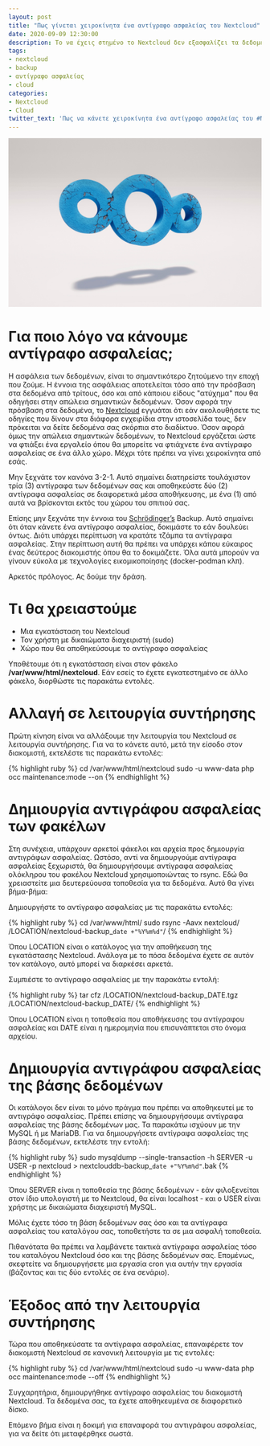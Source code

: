 ```yaml
---
layout: post
title: "Πως γίνεται χειροκίνητα ένα αντίγραφο ασφαλείας του Nextcloud"
date: 2020-09-09 12:30:00
description: Το να έχεις στημένο το Nextcloud δεν εξασφαλίζει τα δεδομένα σου. Αποθήκευσέ τα σε ένα μέρος ακόμα για σιγουριά.
tags:
- nextcloud
- backup
- αντίγραφο ασφαλείας
- cloud
categories:
- Nextcloud
- Cloud
twitter_text: 'Πως να κάνετε χειροκίνητα ένα αντίγραφο ασφαλείας του #Nextcloud'
---
```


![Nextcloud Logo 3D](/post_images/nextcloud/Nextcloud_3D.jpg "Awesome Nextcloud")

# Για ποιο λόγο να κάνουμε αντίγραφο ασφαλείας;

Η ασφάλεια των δεδομένων, είναι το σημαντικότερο ζητούμενο την εποχή που ζούμε. Η έννοια της ασφάλειας αποτελείται τόσο από την πρόσβαση στα δεδομένα από τρίτους, όσο και από κάποιου είδους "ατύχημα" που θα οδηγήσει στην απώλεια σημαντικών δεδομένων. Όσον αφορά την πρόσβαση στα δεδομένα, το [Nextcloud](https://eiosifidis.blogspot.com/search/label/nextcloud) εγγυάται ότι εάν ακολουθήσετε τις οδηγίες που δίνουν στα διάφορα εγχειρίδια στην ιστοσελίδα τους, δεν πρόκειται να δείτε δεδομένα σας σκόρπια στο διαδίκτυο. Όσον αφορά όμως την απώλεια σημαντικών δεδομένων, το Nextcloud εργάζεται ώστε να φτιάξει ένα εργαλείο όπου θα μπορείτε να φτιάχνετε ένα αντίγραφο ασφαλείας σε ένα άλλο χώρο. Μέχρι τότε πρέπει να γίνει χειροκίνητα από εσάς.

Μην ξεχνάτε τον κανόνα 3-2-1. Αυτό σημαίνει διατηρείστε τουλάχιστον τρία (3) αντίγραφα των δεδομένων σας και αποθηκεύστε δύο (2) αντίγραφα ασφαλείας σε διαφορετικά μέσα αποθήκευσης, με ένα (1) από αυτά να βρίσκονται εκτός του χώρου του σπιτιού σας.<br />

Επίσης μην ξεχνάτε την έννοια του [Schrödinger’s](https://el.wikipedia.org/wiki/%CE%88%CF%81%CE%B2%CE%B9%CE%BD_%CE%A3%CF%81%CE%AD%CE%BD%CF%84%CE%B9%CE%BD%CE%B3%CE%BA%CE%B5%CF%81) Backup. Αυτό σημαίνει ότι όταν κάνετε ένα αντίγραφο ασφαλείας, δοκιμάστε το εάν δουλεύει όντως. Διότι υπάρχει περίπτωση να κρατάτε τζάμπα τα αντίγραφα ασφαλείας. Στην περίπτωση αυτή θα πρέπει να υπάρχει κάπου εύκαιρος ένας δεύτερος διακομιστής όπου θα το δοκιμάζετε. Όλα αυτά μπορούν να γίνουν εύκολα με τεχνολογίες εικομικοποίησης (docker-podman κλπ).

Αρκετός πρόλογος. Ας δούμε την δράση.

# Τι θα χρειαστούμε

* Μια εγκατάσταση του Nextcloud
* Τον χρήστη με δικαιώματα διαχειριστή (sudo)
* Χώρο που θα αποθηκεύσουμε το αντίγραφο ασφαλείας

Υποθέτουμε ότι η εγκατάσταση είναι στον φάκελο **/var/www/html/nextcloud**. Εάν εσείς το έχετε εγκατεστημένο σε άλλο φάκελο, διορθώστε τις παρακάτω εντολές.

# Αλλαγή σε λειτουργία συντήρησης

Πρώτη κίνηση είναι να αλλάξουμε την λειτουργία του Nextcloud σε λειτουργία συντήρησης. Για να το κάνετε αυτό, μετά την είσοδο στον διακομιστή, εκτελέστε τις παρακάτω εντολές:

{% highlight ruby %}
  cd /var/www/html/nextcloud
  sudo -u www-data php occ maintenance:mode --on
{% endhighlight %}

# Δημιουργία αντιγράφου ασφαλείας των φακέλων

Στη συνέχεια, υπάρχουν αρκετοί φάκελοι και αρχεία προς δημιουργία αντιγράφων ασφαλείας. Ωστόσο, αντί να δημιουργούμε αντίγραφα ασφαλείας ξεχωριστά, θα δημιουργήσουμε αντίγραφα ασφαλείας ολόκληρου του φακέλου Nextcloud χρησιμοποιώντας το rsync. Εδώ θα χρειαστείτε μια δευτερεύουσα τοποθεσία για τα δεδομένα. Αυτό θα γίνει βήμα-βήμα:

Δημιουργήστε το αντίγραφο ασφαλείας με τις παρακάτω εντολές:

{% highlight ruby %}
cd /var/www/html/
sudo rsync -Aavx nextcloud/ /LOCATION/nextcloud-backup_`date +"%Y%m%d"`/
{% endhighlight %}

Όπου LOCATION είναι ο κατάλογος για την αποθήκευση της εγκατάστασης Nextcloud. Ανάλογα με το πόσα δεδομένα έχετε σε αυτόν τον κατάλογο, αυτό μπορεί να διαρκέσει αρκετά.

Συμπιέστε το αντίγραφο ασφαλείας με την παρακάτω εντολή:

{% highlight ruby %}
tar cfz /LOCATION/nextcloud-backup_DATE.tgz /LOCATION/nextcloud-backup_DATE/
{% endhighlight %}

Όπου LOCATION είναι η τοποθεσία που αποθήκευσης του αντίγραφου ασφαλείας και DATE είναι η ημερομηνία που επισυνάπτεται στο όνομα αρχείου.

# Δημιουργία αντιγράφου ασφαλείας της βάσης δεδομένων

Οι κατάλογοι δεν είναι το μόνο πράγμα που πρέπει να αποθηκευτεί με το αντιγράφο ασφαλείας. Πρέπει επίσης να δημιουργήσουμε αντίγραφα ασφαλείας της βάσης δεδομένων μας. Τα παρακάτω ισχύουν με την MySQL ή με MariaDB. Για να δημιουργήσετε αντίγραφα ασφαλείας της βάσης δεδομένων, εκτελέστε την εντολή:

{% highlight ruby %}
sudo mysqldump --single-transaction -h SERVER -u USER -p nextcloud > nextclouddb-backup_`date +"%Y%m%d"`.bak
{% endhighlight %}

Όπου SERVER είναι η τοποθεσία της βάσης δεδομένων - εάν φιλοξενείται στον ίδιο υπολογιστή με το Nextcloud, θα είναι localhost - και ο USER είναι χρήστης με δικαιώματα διαχειριστή MySQL.

Μόλις έχετε τόσο τη βάση δεδομένων σας όσο και τα αντίγραφα ασφαλείας του καταλόγου σας, τοποθετήστε τα σε μια ασφαλή τοποθεσία.

Πιθανότατα θα πρέπει να λαμβάνετε τακτικά αντίγραφα ασφαλείας τόσο του καταλόγου Nextcloud όσο και της βάσης δεδομένων σας. Επομένως, σκεφτείτε να δημιουργήσετε μια εργασία cron για αυτήν την εργασία (βάζοντας και τις δύο εντολές σε ένα σενάριο).

# Έξοδος από την λειτουργία συντήρησης

Τώρα που αποθηκεύσατε τα αντίγραφα ασφαλείας, επαναφέρετε τον διακομιστή Nextcloud σε κανονική λειτουργία με τις εντολές:

{% highlight ruby %}
cd /var/www/html/nextcloud
sudo -u www-data php occ maintenance:mode --off
{% endhighlight %}

Συγχαρητήρια, δημιουργήθηκε αντίγραφο ασφαλείας του διακομιστή Nextcloud. Τα δεδομένα σας, τα έχετε αποθηκευμένα σε διαφορετικό δίσκο.

Επόμενο βήμα είναι η δοκιμή για επαναφορά του αντιγράφου ασφαλείας, για να δείτε ότι μεταφέρθηκε σωστά.
